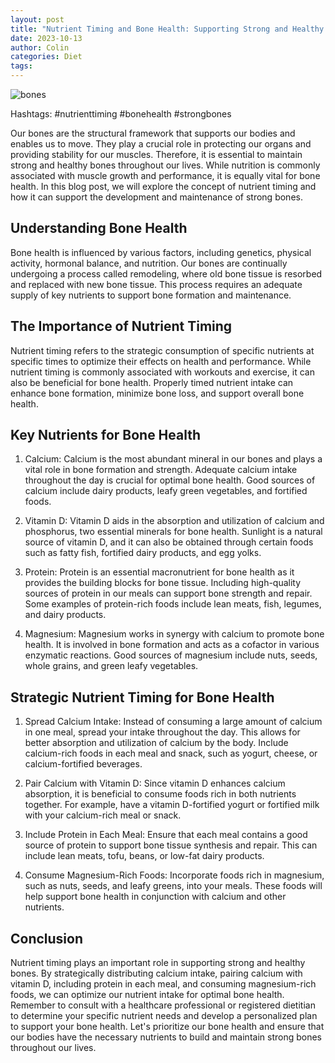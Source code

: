 ```yaml
---
layout: post
title: "Nutrient Timing and Bone Health: Supporting Strong and Healthy Bones"
date: 2023-10-13
author: Colin
categories: Diet
tags: 
---
```


![bones](https://source.unsplash.com/1600x900/?bones)

Hashtags: #nutrienttiming #bonehealth #strongbones

Our bones are the structural framework that supports our bodies and enables us to move. They play a crucial role in protecting our organs and providing stability for our muscles. Therefore, it is essential to maintain strong and healthy bones throughout our lives. While nutrition is commonly associated with muscle growth and performance, it is equally vital for bone health. In this blog post, we will explore the concept of nutrient timing and how it can support the development and maintenance of strong bones.

## Understanding Bone Health

Bone health is influenced by various factors, including genetics, physical activity, hormonal balance, and nutrition. Our bones are continually undergoing a process called remodeling, where old bone tissue is resorbed and replaced with new bone tissue. This process requires an adequate supply of key nutrients to support bone formation and maintenance.

## The Importance of Nutrient Timing

Nutrient timing refers to the strategic consumption of specific nutrients at specific times to optimize their effects on health and performance. While nutrient timing is commonly associated with workouts and exercise, it can also be beneficial for bone health. Properly timed nutrient intake can enhance bone formation, minimize bone loss, and support overall bone health.

## Key Nutrients for Bone Health

1. Calcium: Calcium is the most abundant mineral in our bones and plays a vital role in bone formation and strength. Adequate calcium intake throughout the day is crucial for optimal bone health. Good sources of calcium include dairy products, leafy green vegetables, and fortified foods.

2. Vitamin D: Vitamin D aids in the absorption and utilization of calcium and phosphorus, two essential minerals for bone health. Sunlight is a natural source of vitamin D, and it can also be obtained through certain foods such as fatty fish, fortified dairy products, and egg yolks.

3. Protein: Protein is an essential macronutrient for bone health as it provides the building blocks for bone tissue. Including high-quality sources of protein in our meals can support bone strength and repair. Some examples of protein-rich foods include lean meats, fish, legumes, and dairy products.

4. Magnesium: Magnesium works in synergy with calcium to promote bone health. It is involved in bone formation and acts as a cofactor in various enzymatic reactions. Good sources of magnesium include nuts, seeds, whole grains, and green leafy vegetables.

## Strategic Nutrient Timing for Bone Health

1. Spread Calcium Intake: Instead of consuming a large amount of calcium in one meal, spread your intake throughout the day. This allows for better absorption and utilization of calcium by the body. Include calcium-rich foods in each meal and snack, such as yogurt, cheese, or calcium-fortified beverages.

2. Pair Calcium with Vitamin D: Since vitamin D enhances calcium absorption, it is beneficial to consume foods rich in both nutrients together. For example, have a vitamin D-fortified yogurt or fortified milk with your calcium-rich meal or snack.

3. Include Protein in Each Meal: Ensure that each meal contains a good source of protein to support bone tissue synthesis and repair. This can include lean meats, tofu, beans, or low-fat dairy products.

4. Consume Magnesium-Rich Foods: Incorporate foods rich in magnesium, such as nuts, seeds, and leafy greens, into your meals. These foods will help support bone health in conjunction with calcium and other nutrients.

## Conclusion

Nutrient timing plays an important role in supporting strong and healthy bones. By strategically distributing calcium intake, pairing calcium with vitamin D, including protein in each meal, and consuming magnesium-rich foods, we can optimize our nutrient intake for optimal bone health. Remember to consult with a healthcare professional or registered dietitian to determine your specific nutrient needs and develop a personalized plan to support your bone health. Let's prioritize our bone health and ensure that our bodies have the necessary nutrients to build and maintain strong bones throughout our lives.